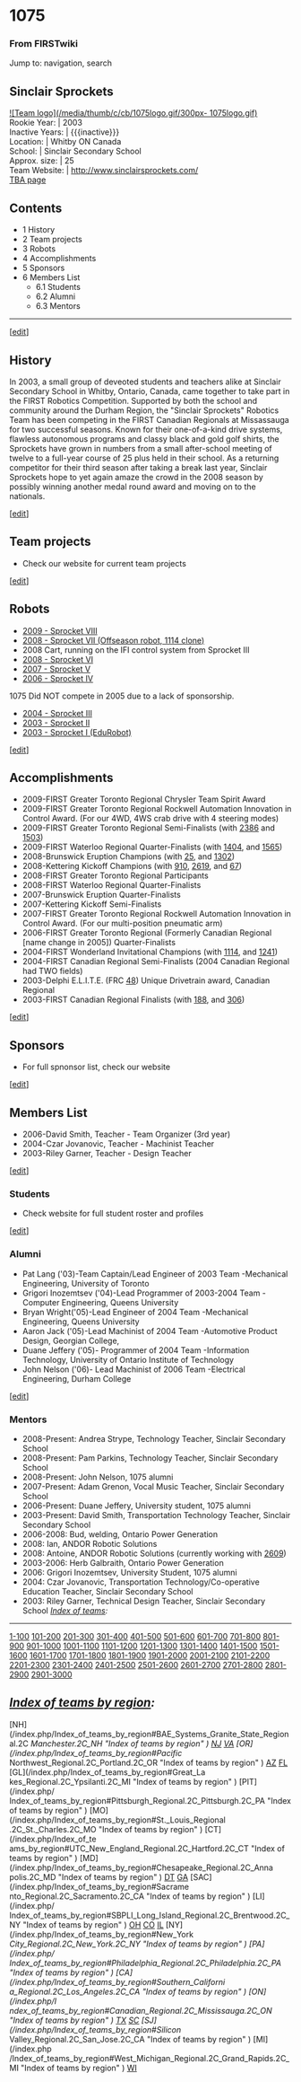 # 1075

### From FIRSTwiki

Jump to: navigation, search

Sinclair Sprockets  
---  
[![Team logo](/media/thumb/c/cb/1075logo.gif/300px-
1075logo.gif)](/index.php/Image:1075logo.gif "Team logo" )  
Rookie Year: | 2003  
Inactive Years: | {{{inactive}}}  
Location: | Whitby ON Canada  
School: | Sinclair Secondary School  
Approx. size: | 25  
Team Website: | <http://www.sinclairsprockets.com/>  
[TBA page](http://www.thebluealliance.net/tbatv/team.php?team=1075
"http://www.thebluealliance.net/tbatv/team.php?team=1075" )  
  
  

## Contents

  * 1 History
  * 2 Team projects
  * 3 Robots
  * 4 Accomplishments
  * 5 Sponsors
  * 6 Members List
    * 6.1 Students
    * 6.2 Alumni
    * 6.3 Mentors  
---  
  
[[edit](/index.php?title=1075&action=edit&section=1 "Edit section: History" )]

## History

In 2003, a small group of deveoted students and teachers alike at Sinclair
Secondary School in Whitby, Ontario, Canada, came together to take part in the
FIRST Robotics Competition. Supported by both the school and community around
the Durham Region, the "Sinclair Sprockets" Robotics Team has been competing
in the FIRST Canadian Regionals at Missassauga for two successful seasons.
Known for their one-of-a-kind drive systems, flawless autonomous programs and
classy black and gold golf shirts, the Sprockets have grown in numbers from a
small after-school meeting of twelve to a full-year course of 25 plus held in
their school. As a returning competitor for their third season after taking a
break last year, Sinclair Sprockets hope to yet again amaze the crowd in the
2008 season by possibly winning another medal round award and moving on to the
nationals.

[[edit](/index.php?title=1075&action=edit&section=2 "Edit section: Team
projects" )]

## Team projects

  * Check our website for current team projects 

[[edit](/index.php?title=1075&action=edit&section=3 "Edit section: Robots" )]

## Robots

  * [2009 - Sprocket VIII](/index.php?title=1075_in_2009&action=edit "1075 in 2009" )
  * [2008 - Sprocket VII (Offseason robot, 1114 clone)](/index.php?title=1075_in_2008&action=edit "1075 in 2008" )
  * 2008 Cart, running on the IFI control system from Sprocket III 
  * [2008 - Sprocket VI](/index.php?title=1075_in_2008&action=edit "1075 in 2008" )
  * [2007 - Sprocket V](/index.php?title=1075_in_2007&action=edit "1075 in 2007" )
  * [2006 - Sprocket IV](/index.php?title=1075_in_2006&action=edit "1075 in 2006" )

1075 Did NOT compete in 2005 due to a lack of sponsorship.

  * [2004 - Sprocket III](/index.php/1075_in_2004#Robot "1075 in 2004" )
  * [2003 - Sprocket II](/index.php/1075_in_2003#Robot "1075 in 2003" )
  * [2003 - Sprocket I (EduRobot)](/index.php/1075_in_2003#Robot "1075 in 2003" )

[[edit](/index.php?title=1075&action=edit&section=4 "Edit section:
Accomplishments" )]

## Accomplishments

  * 2009-FIRST Greater Toronto Regional Chrysler Team Spirit Award 
  * 2009-FIRST Greater Toronto Regional Rockwell Automation Innovation in Control Award. (For our 4WD, 4WS crab drive with 4 steering modes) 
  * 2009-FIRST Greater Toronto Regional Semi-Finalists (with [2386](/index.php?title=2386&action=edit "2386" ) and [1503](/index.php/1503 "1503" )) 
  * 2009-FIRST Waterloo Regional Quarter-Finalists (with [1404](/index.php/1404 "1404" ), and [1565](/index.php/1565 "1565" )) 
  * 2008-Brunswick Eruption Champions (with [25](/index.php/25 "25" ), and [1302](/index.php/1302 "1302" )) 
  * 2008-Kettering Kickoff Champions (with [910](/index.php/910 "910" ), [2619](/index.php/2619 "2619" ), and [67](/index.php/67 "67" )) 
  * 2008-FIRST Greater Toronto Regional Participants 
  * 2008-FIRST Waterloo Regional Quarter-Finalists 
  * 2007-Brunswick Eruption Quarter-Finalists 
  * 2007-Kettering Kickoff Semi-Finalists 
  * 2007-FIRST Greater Toronto Regional Rockwell Automation Innovation in Control Award. (For our multi-position pneumatic arm) 
  * 2006-FIRST Greater Toronto Regional (Formerly Canadian Regional [name change in 2005]) Quarter-Finalists 
  * 2004-FIRST Wonderland Invitational Champions (with [1114](/index.php/1114 "1114" ), and [1241](/index.php/1241 "1241" )) 
  * 2004-FIRST Canadian Regional Semi-Finalists (2004 Canadian Regional had TWO fields) 
  * 2003-Delphi E.L.I.T.E. (FRC [48](/index.php/48 "48" )) Unique Drivetrain award, Canadian Regional 
  * 2003-FIRST Canadian Regional Finalists (with [188](/index.php/188 "188" ), and [306](/index.php/306 "306" )) 

[[edit](/index.php?title=1075&action=edit&section=5 "Edit section: Sponsors"
)]

## Sponsors

  * For full spnonsor list, check our website 

[[edit](/index.php?title=1075&action=edit&section=6 "Edit section: Members
List" )]

## Members List

  * 2006-David Smith, Teacher - Team Organizer (3rd year) 
  * 2004-Czar Jovanovic, Teacher - Machinist Teacher 
  * 2003-Riley Garner, Teacher - Design Teacher 

[[edit](/index.php?title=1075&action=edit&section=7 "Edit section: Students"
)]

### Students

  * Check website for full student roster and profiles 

[[edit](/index.php?title=1075&action=edit&section=8 "Edit section: Alumni" )]

### Alumni

  * Pat Lang ('03)-Team Captain/Lead Engineer of 2003 Team -Mechanical Engineering, University of Toronto 
  * Grigori Inozemtsev ('04)-Lead Programmer of 2003-2004 Team -Computer Engineering, Queens University 
  * Bryan Wright('05)-Lead Engineer of 2004 Team -Mechanical Engineering, Queens University 
  * Aaron Jack ('05)-Lead Machinist of 2004 Team -Automotive Product Design, Georgian College, 
  * Duane Jeffery ('05)- Programmer of 2004 Team -Information Technology, University of Ontario Institute of Technology 
  * John Nelson ('06)- Lead Machinist of 2006 Team -Electrical Engineering, Durham College 

[[edit](/index.php?title=1075&action=edit&section=9 "Edit section: Mentors" )]

### Mentors

  * 2008-Present: Andrea Strype, Technology Teacher, Sinclair Secondary School 
  * 2008-Present: Pam Parkins, Technology Teacher, Sinclair Secondary School 
  * 2008-Present: John Nelson, 1075 alumni 
  * 2007-Present: Adam Grenon, Vocal Music Teacher, Sinclair Secondary School 
  * 2006-Present: Duane Jeffery, University student, 1075 alumni 
  * 2003-Present: David Smith, Transportation Technology Teacher, Sinclair Secondary School 
  * 2006-2008: Bud, welding, Ontario Power Generation 
  * 2008: Ian, ANDOR Robotic Solutions 
  * 2008: Antoine, ANDOR Robotic Solutions (currently working with [2609](/index.php/2609 "2609" )) 
  * 2003-2006: Herb Galbraith, Ontario Power Generation 
  * 2006: Grigori Inozemtsev, University Student, 1075 alumni 
  * 2004: Czar Jovanovic, Transportation Technology/Co-operative Education Teacher, Sinclair Secondary School 
  * 2003: Riley Garner, Technical Design Teacher, Sinclair Secondary School 
_[Index of teams](/index.php/Index_of_teams "Index of teams" ):_  
---  
  
[1-100](/index.php/Index_of_teams#1-100 "Index of teams" )
[101-200](/index.php/Index_of_teams#101-200 "Index of teams" )
[201-300](/index.php/Index_of_teams#201-300 "Index of teams" )
[301-400](/index.php/Index_of_teams#301-400 "Index of teams" )
[401-500](/index.php/Index_of_teams#401-500 "Index of teams" )
[501-600](/index.php/Index_of_teams#501-600 "Index of teams" )
[601-700](/index.php/Index_of_teams#601-700 "Index of teams" )
[701-800](/index.php/Index_of_teams#701-800 "Index of teams" )
[801-900](/index.php/Index_of_teams#801-900 "Index of teams" )
[901-1000](/index.php/Index_of_teams#901-1000 "Index of teams" )
[1001-1100](/index.php/Index_of_teams#1001-1100 "Index of teams" )
[1101-1200](/index.php/Index_of_teams#1101-1200 "Index of teams" )
[1201-1300](/index.php/Index_of_teams#1201-1300 "Index of teams" )
[1301-1400](/index.php/Index_of_teams#1301-1400 "Index of teams" )
[1401-1500](/index.php/Index_of_teams#1401-1500 "Index of teams" )
[1501-1600](/index.php/Index_of_teams#1501-1600 "Index of teams" )
[1601-1700](/index.php/Index_of_teams#1601-1700 "Index of teams" )
[1701-1800](/index.php/Index_of_teams#1701-1800 "Index of teams" )
[1801-1900](/index.php/Index_of_teams#1801-1900 "Index of teams" )
[1901-2000](/index.php/Index_of_teams#1901-2000 "Index of teams" )
[2001-2100](/index.php/Index_of_teams#2001-2100 "Index of teams" )
[2101-2200](/index.php/Index_of_teams#2101-2200 "Index of teams" )
[2201-2300](/index.php/Index_of_teams#2201-2300 "Index of teams" )
[2301-2400](/index.php/Index_of_teams#2301-2400 "Index of teams" )
[2401-2500](/index.php/Index_of_teams#2401-2500 "Index of teams" )
[2501-2600](/index.php/Index_of_teams#2501-2600 "Index of teams" )
[2601-2700](/index.php/Index_of_teams#2601-2700 "Index of teams" )
[2701-2800](/index.php/Index_of_teams#2701-2800 "Index of teams" )
[2801-2900](/index.php/Index_of_teams#2801-2900 "Index of teams" )
[2901-3000](/index.php/Index_of_teams#2901-3000 "Index of teams" )  
  
_[Index of teams by region](/index.php/Index_of_teams_by_region "Index of
teams by region" ):_  
---  
  
[NH](/index.php/Index_of_teams_by_region#BAE_Systems_Granite_State_Regional.2C
_Manchester.2C_NH "Index of teams by region" )
[NJ](/index.php/Index_of_teams_by_region#New_Jersey_Regional.2C_Trenton.2C_NJ
"Index of teams by region" )
[VA](/index.php/Index_of_teams_by_region#NASA.2FVCU_Regional.2C_Richmond.2C_VA
"Index of teams by region" ) [OR](/index.php/Index_of_teams_by_region#Pacific_
Northwest_Regional.2C_Portland.2C_OR "Index of teams by region" )
[AZ](/index.php/Index_of_teams_by_region#Arizona_Regional.2C_Phoenix.2C_AZ
"Index of teams by region" )
[FL](/index.php/Index_of_teams_by_region#Florida_Regional.2C_Orlando.2C_FL
"Index of teams by region" ) [GL](/index.php/Index_of_teams_by_region#Great_La
kes_Regional.2C_Ypsilanti.2C_MI "Index of teams by region" ) [PIT](/index.php/
Index_of_teams_by_region#Pittsburgh_Regional.2C_Pittsburgh.2C_PA "Index of
teams by region" ) [MO](/index.php/Index_of_teams_by_region#St._Louis_Regional
.2C_St._Charles.2C_MO "Index of teams by region" ) [CT](/index.php/Index_of_te
ams_by_region#UTC_New_England_Regional.2C_Hartford.2C_CT "Index of teams by
region" ) [MD](/index.php/Index_of_teams_by_region#Chesapeake_Regional.2C_Anna
polis.2C_MD "Index of teams by region" )
[DT](/index.php/Index_of_teams_by_region#Detroit_Regional.2C_Detroit.2C_MI
"Index of teams by region" )
[GA](/index.php/Index_of_teams_by_region#Peachtree_Regional.2C_Duluth.2C_GA
"Index of teams by region" ) [SAC](/index.php/Index_of_teams_by_region#Sacrame
nto_Regional.2C_Sacramento.2C_CA "Index of teams by region" ) [LI](/index.php/
Index_of_teams_by_region#SBPLI_Long_Island_Regional.2C_Brentwood.2C_NY "Index
of teams by region" )
[OH](/index.php/Index_of_teams_by_region#Buckeye_Regional.2C_Cleveland.2C_OH
"Index of teams by region" )
[CO](/index.php/Index_of_teams_by_region#Colorado_Regional.2C_Denver.2C_CO
"Index of teams by region" )
[IL](/index.php/Index_of_teams_by_region#Midwest_Regional.2C_Evanston.2C_IL
"Index of teams by region" ) [NY](/index.php/Index_of_teams_by_region#New_York
_City_Regional.2C_New_York.2C_NY "Index of teams by region" ) [PA](/index.php/
Index_of_teams_by_region#Philadelphia_Regional.2C_Philadelphia.2C_PA "Index of
teams by region" ) [CA](/index.php/Index_of_teams_by_region#Southern_Californi
a_Regional.2C_Los_Angeles.2C_CA "Index of teams by region" ) [ON](/index.php/I
ndex_of_teams_by_region#Canadian_Regional.2C_Mississauga.2C_ON "Index of teams
by region" )
[TX](/index.php/Index_of_teams_by_region#Lone_Star_Regional.2C_Houston.2C_TX
"Index of teams by region" )
[SC](/index.php/Index_of_teams_by_region#Palmetto_Regional.2C_Columbia.2C_SC
"Index of teams by region" ) [SJ](/index.php/Index_of_teams_by_region#Silicon_
Valley_Regional.2C_San_Jose.2C_CA "Index of teams by region" ) [MI](/index.php
/Index_of_teams_by_region#West_Michigan_Regional.2C_Grand_Rapids.2C_MI "Index
of teams by region" )
[WI](/index.php/Index_of_teams_by_region#Wisconsin_Regional.2C_Milwaukee.2C_WI
"Index of teams by region" )  
  
